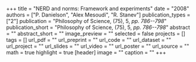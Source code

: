 +++
title = "NERD and norms: Framework and experiments"
date = "2008"
authors = ["P. Danielson", "Alex Mesoudi", "R. Stanev"]
publication_types = ["2"]
publication = "Philosophy of Science, (75), 5, _pp. 786--798_"
publication_short = "Philosophy of Science, (75), 5, _pp. 786--798_"
abstract = ""
abstract_short = ""
image_preview = ""
selected = false
projects = []
tags = []
url_pdf = ""
url_preprint = ""
url_code = ""
url_dataset = ""
url_project = ""
url_slides = ""
url_video = ""
url_poster = ""
url_source = ""
math = true
highlight = true
[header]
image = ""
caption = ""
+++
